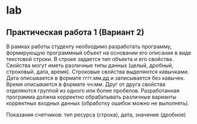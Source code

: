 # lab
## Практическая работа 1 (Вариант 2)
В рамках работы студенту необходимо разработать программу,
формирующую программный объект на основании его описания в виде
текстовой строки.
В строке задается тип объекта и его свойства. Свойства могут иметь
различные типы данных (целый, дробный, строковый, дата, время).
Строковые свойства выделяются кавычками. Дата описывается в формате
гггг.мм.дд и записывается без кавычек. Время описывается в формате чч:мм.
Друг от друга свойства отделяются группой из одного или более
пробелов.
Разработанная программа должна корректно обрабатывать различные
варианты корректных входных данных (обработку ошибок можно не
выполнять).

Показания счетчиков: тип ресурса (строка), дата, значение (дробное)
